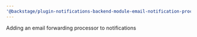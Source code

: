 ```yaml
---
'@backstage/plugin-notifications-backend-module-email-notification-processor': patch
---
```


Adding an email forwarding processor to notifications
